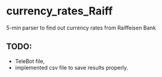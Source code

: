 # currency_rates_Raiff
5-min parser to find out currency rates from Raiffeisen Bank

## TODO:
- TeleBot file,
- implemented csv file to save results properly.
